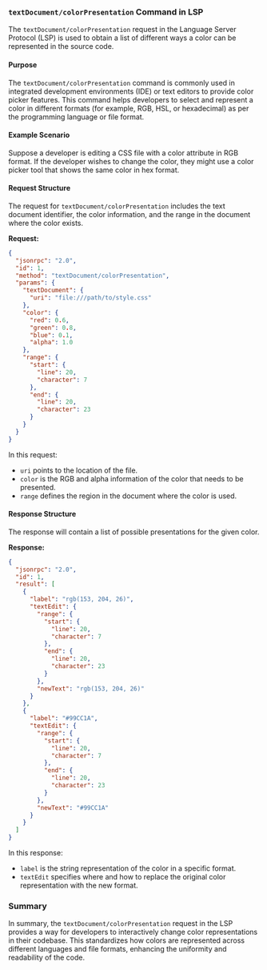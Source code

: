 ### `textDocument/colorPresentation` Command in LSP

The `textDocument/colorPresentation` request in the Language Server Protocol (LSP) is used to obtain a list of different ways a color can be represented in the source code.

#### Purpose

The `textDocument/colorPresentation` command is commonly used in integrated development environments (IDE) or text editors to provide color picker features. This command helps developers to select and represent a color in different formats (for example, RGB, HSL, or hexadecimal) as per the programming language or file format.

#### Example Scenario

Suppose a developer is editing a CSS file with a color attribute in RGB format. If the developer wishes to change the color, they might use a color picker tool that shows the same color in hex format.

#### Request Structure

The request for `textDocument/colorPresentation` includes the text document identifier, the color information, and the range in the document where the color exists.

**Request:**

```json
{
  "jsonrpc": "2.0",
  "id": 1,
  "method": "textDocument/colorPresentation",
  "params": {
    "textDocument": {
      "uri": "file:///path/to/style.css"
    },
    "color": {
      "red": 0.6,
      "green": 0.8,
      "blue": 0.1,
      "alpha": 1.0
    },
    "range": {
      "start": {
        "line": 20,
        "character": 7
      },
      "end": {
        "line": 20,
        "character": 23
      }
    }
  }
}
```

In this request:
- `uri` points to the location of the file.
- `color` is the RGB and alpha information of the color that needs to be presented.
- `range` defines the region in the document where the color is used.

#### Response Structure

The response will contain a list of possible presentations for the given color.

**Response:**

```json
{
  "jsonrpc": "2.0",
  "id": 1,
  "result": [
    {
      "label": "rgb(153, 204, 26)",
      "textEdit": {
        "range": {
          "start": {
            "line": 20,
            "character": 7
          },
          "end": {
            "line": 20,
            "character": 23
          }
        },
        "newText": "rgb(153, 204, 26)"
      }
    },
    {
      "label": "#99CC1A",
      "textEdit": {
        "range": {
          "start": {
            "line": 20,
            "character": 7
          },
          "end": {
            "line": 20,
            "character": 23
          }
        },
        "newText": "#99CC1A"
      }
    }
  ]
}
```

In this response:
- `label` is the string representation of the color in a specific format.
- `textEdit` specifies where and how to replace the original color representation with the new format.

### Summary

In summary, the `textDocument/colorPresentation` request in the LSP provides a way for developers to interactively change color representations in their codebase. This standardizes how colors are represented across different languages and file formats, enhancing the uniformity and readability of the code.